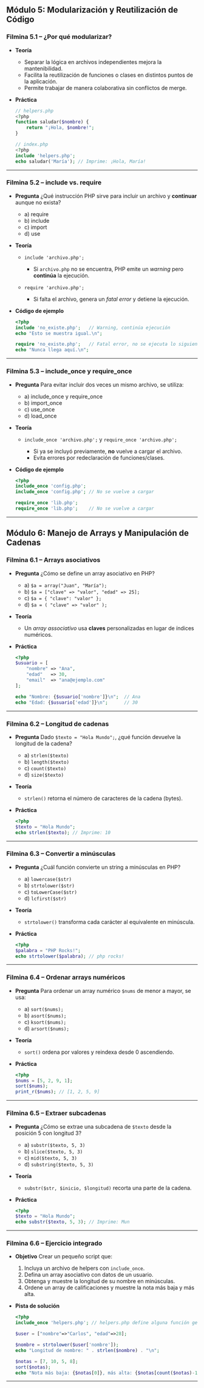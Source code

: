 ## Módulo 5: Modularización y Reutilización de Código

### Filmina 5.1 – ¿Por qué modularizar?

* **Teoría**

  * Separar la lógica en archivos independientes mejora la mantenibilidad.
  * Facilita la reutilización de funciones o clases en distintos puntos de la aplicación.
  * Permite trabajar de manera colaborativa sin conflictos de merge.
* **Práctica**

  ```php
  // helpers.php
  <?php
  function saludar($nombre) {
      return "¡Hola, $nombre!";
  }
  ```

  ```php
  // index.php
  <?php
  include 'helpers.php';
  echo saludar('María'); // Imprime: ¡Hola, María!
  ```

---

### Filmina 5.2 – include vs. require

* **Pregunta**
  ¿Qué instrucción PHP sirve para incluir un archivo y **continuar** aunque no exista?

  * a) require
  * b) include
  * c) import
  * d) use
* **Teoría**

  * `include 'archivo.php';`

    * Si `archivo.php` no se encuentra, PHP emite un *warning* pero **continúa** la ejecución.
  * `require 'archivo.php';`

    * Si falta el archivo, genera un *fatal error* y detiene la ejecución.
* **Código de ejemplo**

  ```php
  <?php
  include 'no_existe.php';   // Warning, continúa ejecución
  echo "Esto se muestra igual.\n";

  require 'no_existe.php';   // Fatal error, no se ejecuta lo siguiente
  echo "Nunca llega aquí.\n";
  ```

---

### Filmina 5.3 – include\_once y require\_once

* **Pregunta**
  Para evitar incluir dos veces un mismo archivo, se utiliza:

  * a) include\_once y require\_once
  * b) import\_once
  * c) use\_once
  * d) load\_once
* **Teoría**

  * `include_once 'archivo.php';` y `require_once 'archivo.php';`

    * Si ya se incluyó previamente, **no** vuelve a cargar el archivo.
    * Evita errores por redeclaración de funciones/clases.
* **Código de ejemplo**

  ```php
  <?php
  include_once 'config.php';
  include_once 'config.php'; // No se vuelve a cargar

  require_once 'lib.php';
  require_once 'lib.php';    // No se vuelve a cargar
  ```

---

## Módulo 6: Manejo de Arrays y Manipulación de Cadenas

### Filmina 6.1 – Arrays asociativos

* **Pregunta**
  ¿Cómo se define un array asociativo en PHP?

  * a) `$a = array("Juan", "María");`
  * b) `$a = ["clave" => "valor", "edad" => 25];`
  * c) `$a = { "clave": "valor" };`
  * d) `$a = ( "clave" => "valor" );`
* **Teoría**

  * Un *array associativo* usa **claves** personalizadas en lugar de índices numéricos.
* **Práctica**

  ```php
  <?php
  $usuario = [
      "nombre" => "Ana",
      "edad"   => 30,
      "email"  => "ana@ejemplo.com"
  ];

  echo "Nombre: {$usuario['nombre']}\n";  // Ana
  echo "Edad: {$usuario['edad']}\n";      // 30
  ```

---

### Filmina 6.2 – Longitud de cadenas

* **Pregunta**
  Dado `$texto = "Hola Mundo";`, ¿qué función devuelve la longitud de la cadena?

  * a) `strlen($texto)`
  * b) `length($texto)`
  * c) `count($texto)`
  * d) `size($texto)`
* **Teoría**

  * `strlen()` retorna el número de caracteres de la cadena (bytes).
* **Práctica**

  ```php
  <?php
  $texto = "Hola Mundo";
  echo strlen($texto); // Imprime: 10
  ```

---

### Filmina 6.3 – Convertir a minúsculas

* **Pregunta**
  ¿Cuál función convierte un string a minúsculas en PHP?

  * a) `lowercase($str)`
  * b) `strtolower($str)`
  * c) `toLowerCase($str)`
  * d) `lcfirst($str)`
* **Teoría**

  * `strtolower()` transforma cada carácter al equivalente en minúscula.
* **Práctica**

  ```php
  <?php
  $palabra = "PHP Rocks!";
  echo strtolower($palabra); // php rocks!
  ```

---

### Filmina 6.4 – Ordenar arrays numéricos

* **Pregunta**
  Para ordenar un array numérico `$nums` de menor a mayor, se usa:

  * a) `sort($nums);`
  * b) `asort($nums);`
  * c) `ksort($nums);`
  * d) `arsort($nums);`
* **Teoría**

  * `sort()` ordena por valores y reindexa desde 0 ascendiendo.
* **Práctica**

  ```php
  <?php
  $nums = [5, 2, 9, 1];
  sort($nums);
  print_r($nums); // [1, 2, 5, 9]
  ```

---

### Filmina 6.5 – Extraer subcadenas

* **Pregunta**
  ¿Cómo se extrae una subcadena de `$texto` desde la posición 5 con longitud 3?

  * a) `substr($texto, 5, 3)`
  * b) `slice($texto, 5, 3)`
  * c) `mid($texto, 5, 3)`
  * d) `substring($texto, 5, 3)`
* **Teoría**

  * `substr($str, $inicio, $longitud)` recorta una parte de la cadena.
* **Práctica**

  ```php
  <?php
  $texto = "Hola Mundo";
  echo substr($texto, 5, 3); // Imprime: Mun
  ```

---

### Filmina 6.6 – Ejercicio integrado

* **Objetivo**
  Crear un pequeño script que:

  1. Incluya un archivo de helpers con `include_once`.
  2. Defina un array asociativo con datos de un usuario.
  3. Obtenga y muestre la longitud de su nombre en minúsculas.
  4. Ordene un array de calificaciones y muestre la nota más baja y más alta.
* **Pista de solución**

  ```php
  <?php
  include_once 'helpers.php'; // helpers.php define alguna función genérica

  $user = ["nombre"=>"Carlos", "edad"=>28];

  $nombre = strtolower($user['nombre']);
  echo "Longitud de nombre: " . strlen($nombre) . "\n";

  $notas = [7, 10, 5, 8];
  sort($notas);
  echo "Nota más baja: {$notas[0]}, más alta: {$notas[count($notas)-1]}\n";
  ```

---

